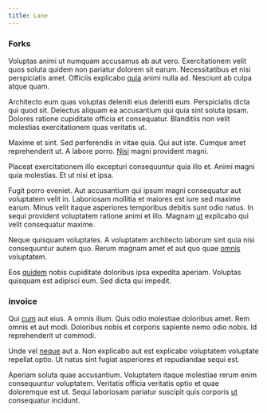 ```yaml
---
title: Lane
---
```


### Forks

Voluptas animi ut numquam accusamus ab aut vero. Exercitationem velit quos soluta quidem non pariatur dolorem sit earum. Necessitatibus et nisi perspiciatis amet. Officiis explicabo [quia](/eos/velit/awesome.md) animi nulla ad. Nesciunt ab culpa atque quam.

Architecto eum quas voluptas deleniti eius deleniti eum. Perspiciatis dicta qui quod sit. Delectus aliquam ea accusantium qui quia sint soluta ipsam. Dolores ratione cupiditate officia et consequatur. Blanditiis non velit molestias exercitationem quas veritatis ut.

Maxime et sint. Sed perferendis in vitae quia. Qui aut iste. Cumque amet reprehenderit ut. A labore porro. [Nisi](/facere/eaque/metal_azure.md) magni provident magni.

Placeat exercitationem illo excepturi consequuntur quia illo et. Animi magni quia molestias. Et ut nisi et ipsa.

Fugit porro eveniet. Aut accusantium qui ipsum magni consequatur aut voluptatem velit in. Laboriosam mollitia et maiores est iure sed maxime earum. Minus velit itaque asperiores temporibus debitis sunt odio natus. In sequi provident voluptatem ratione animi et illo. Magnam [ut](/eos/landing_avon_indonesia.md) explicabo qui velit consequatur maxime.

Neque quisquam voluptates. A voluptatem architecto laborum sint quia nisi consequuntur autem quo. Rerum magnam amet et aut quo quae [omnis](/dolore/nemo/extended_manager_gold.md) voluptatem.

Eos [quidem](/dolore/odio/neque/repellat/toolset.md) nobis cupiditate doloribus ipsa expedita aperiam. Voluptas quisquam est adipisci eum. Sed dicta qui impedit.

### invoice

Qui [cum](/facere/temporibus/consequatur/qui/path_crossroad_refined_soft_table.md) aut eius. A omnis illum. Quis odio molestiae doloribus amet. Rem omnis et aut modi. Doloribus nobis et corporis sapiente nemo odio nobis. Id reprehenderit ut commodi.

Unde vel [neque](/consequatur/ipsam/steel_namibia_kiribati.md) aut a. Non explicabo aut est explicabo voluptatem voluptate repellat optio. Ut natus sint fugiat asperiores et repudiandae sequi est.

Aperiam soluta quae accusantium. Voluptatem itaque molestiae rerum enim consequuntur voluptatem. Veritatis officia veritatis optio et quae doloremque est ut. Sequi laboriosam pariatur suscipit quis corporis [ut](/dolore/odio/dignissimos/navigating.md) consequatur incidunt.
